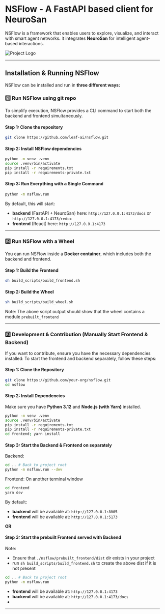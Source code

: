 # NSFlow - A FastAPI based client for NeuroSan

NSFlow is a framework that enables users to explore, visualize, and interact with smart agent networks. It integrates **NeuroSan** for intelligent agent-based interactions.

![Project Logo](docs/snapshot01.png)

---
## **Installation & Running NSFlow**

NSFlow can be installed and run in **three different ways:**

### **1️⃣ Run NSFlow using git repo**
To simplify execution, NSFlow provides a CLI command to start both the backend and frontend simultaneously.

#### **Step 1: Clone the repository**
```bash
git clone https://github.com/leaf-ai/nsflow.git
```

#### **Step 2: Install NSFlow dependencies**
```bash
python -m venv .venv
source .venv/bin/activate
pip install -r requirements.txt
pip install -r requirements-private.txt
```

#### **Step 3: Run Everything with a Single Command**
```bash
python -m nsflow.run
```

By default, this will start:
- **backend** (FastAPI + NeuroSan) here: `http://127.0.0.1:4173/docs` or `http://127.0.0.1:4173/redoc`
- **frontend** (React) here: `http://127.0.0.1:4173`

---

### **2️⃣ Run NSFlow with a Wheel**
You can run NSFlow inside a **Docker container**, which includes both the backend and frontend.

#### **Step 1: Build the Frontend**
```bash
sh build_scripts/build_frontend.sh
```

#### **Step 2: Build the Wheel**
```bash
sh build_scripts/build_wheel.sh
```

Note: The above script output should show that the wheel contains a module `prebuilt_frontend`

---

### **3️⃣ Development & Contribution (Manually Start Frontend & Backend)**
If you want to contribute, ensure you have the necessary dependencies installed:
To start the frontend and backend separately, follow these steps:

#### **Step 1: Clone the Repository**
```bash
git clone https://github.com/your-org/nsflow.git
cd nsflow
```

#### **Step 2: Install Dependencies**
Make sure you have **Python 3.12** and **Node.js (with Yarn)** installed.

```bash
python -m venv .venv
source .venv/bin/activate
pip install -r requirements.txt
pip install -r requirements-private.txt
cd frontend; yarn install
```

#### **Step 3: Start the Backend & Frontend on separately**
Backend:
```bash
cd .. # Back to project root
python -m nsflow.run --dev
```

Frontend:
On another terminal window
```bash
cd frontend
yarn dev
```

By default:
- **backend** will be available at: `http://127.0.0.1:8005`
- **frontend** will be available at: `http://127.0.0.1:5173`

**OR**

#### **Step 3: Start the prebuilt Frontend served with Backend**
Note: 
- Ensure that `./nsflow/prebuilt_frontend/dist` dir exists in your project
- run `sh build_scripts/build_frontend.sh` to create the above dist if it is not present

```bash
cd .. # Back to project root
python -m nsflow.run
```

- **frontend** will be available at: `http://127.0.0.1:4173`
- **backend** will be available at: `http://127.0.0.1:4173/docs`
- 
---
